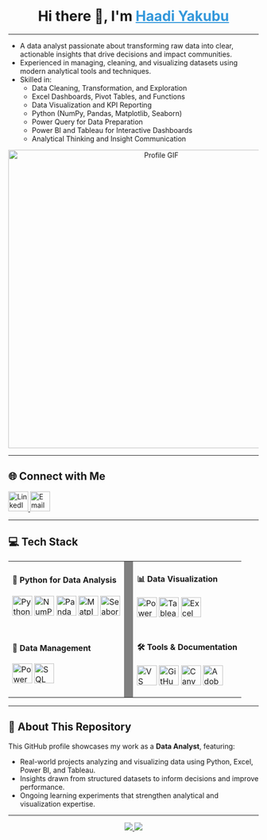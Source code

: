 

<h1 align="center">
  Hi there 👋, I'm 
  <a href="https://linkedin.com/in/haadi-yakubu" style="color:#3498db;" target="_blank">
    Haadi Yakubu
  </a>
</h1>
<hr/>

<ul>
  <li>A data analyst passionate about transforming raw data into clear, actionable insights that drive decisions and impact communities.</li>
  <li>Experienced in managing, cleaning, and visualizing datasets using modern analytical tools and techniques.</li>
  <li>Skilled in:
    <ul>
      <li>Data Cleaning, Transformation, and Exploration</li>
      <li>Excel Dashboards, Pivot Tables, and Functions</li>
      <li>Data Visualization and KPI Reporting</li>
      <li>Python (NumPy, Pandas, Matplotlib, Seaborn)</li>
      <li>Power Query for Data Preparation</li>
      <li>Power BI and Tableau for Interactive Dashboards</li>
      <li>Analytical Thinking and Insight Communication</li>
    </ul>
  </li>
</ul>

<p align="center">
  <img src="images/Frontpage.gif" alt="Profile GIF" width="600"/>
</p>

---

## 🌐 Connect with Me
<p align="left">
  <a href="https://linkedin.com/in/haadi-yakubu" target="_blank" rel="noreferrer">
    <img src="https://cdn-icons-png.flaticon.com/512/174/174857.png" alt="LinkedIn" width="40" />
  </a>

  <a href="mailto:hardyyaqub@gmail.com" target="_blank" rel="noreferrer">
    <img src="https://cdn-icons-png.flaticon.com/512/732/732200.png" alt="Email" width="40" />
  </a>
</p>

---

<h2>💻 Tech Stack</h2>

<table>
  <tr>
    <td>
      <h4>🐍 Python for Data Analysis</h4>
      <p>
        <img src="https://cdn.jsdelivr.net/gh/devicons/devicon/icons/python/python-original.svg" width="40" title="Python"/>
        <img src="https://cdn.jsdelivr.net/gh/devicons/devicon/icons/numpy/numpy-original.svg" width="40" title="NumPy"/>
        <img src="https://cdn.jsdelivr.net/gh/devicons/devicon/icons/pandas/pandas-original.svg" width="40" title="Pandas"/>
        <img src="https://cdn.jsdelivr.net/gh/devicons/devicon/icons/matplotlib/matplotlib-original.svg" width="40" title="Matplotlib"/>
        <img src="https://cdn.jsdelivr.net/gh/devicons/devicon/icons/seaborn/seaborn-original.svg" width="40" title="Seaborn"/>
      </p>
    </td>
    <td style="width: 2px; background-color: gray;"></td>
    <td>
      <h4>📊 Data Visualization</h4>
      <p>
        <img src="icons/powerbi.jpg" width="40" title="Power BI"/>
        <img src="icons/tableaueu.jpg" width="40" title="Tableau"/>
        <img src="icons/excel.png" width="40" title="Excel"/>
      </p>
    </td>
  </tr>

  <tr>
    <td>
      <h4>🧩 Data Management</h4>
      <p>
        <img src="icons/powerquery.png" width="40" title="Power Query"/>
        <img src="https://cdn.jsdelivr.net/gh/devicons/devicon/icons/sqlite/sqlite-original.svg" width="40" title="SQL (basic querying)"/>
      </p>
    </td>
    <td style="width: 2px; background-color: gray;"></td>
    <td>
      <h4>🛠️ Tools & Documentation</h4>
      <p>
        <img src="https://cdn.jsdelivr.net/gh/devicons/devicon/icons/vscode/vscode-original.svg" width="40" title="VS Code"/>
        <img src="icons/github.png" width="40" title="GitHub"/>
        <img src="icons/canva.png" width="40" title="Canva"/>
        <img src="icons/adobe-acrobat.jpg" width="40" title="Adobe Acrobat"/>
      </p>
    </td>
  </tr>
</table>

---

## 🧭 About This Repository
This GitHub profile showcases my work as a **Data Analyst**, featuring:
- Real-world projects analyzing and visualizing data using Python, Excel, Power BI, and Tableau.  
- Insights drawn from structured datasets to inform decisions and improve performance.  
- Ongoing learning experiments that strengthen analytical and visualization expertise.  

---

<p align="center">
  <a href="https://linkedin.com/in/haadi-yakubu">
    <img src="https://img.shields.io/badge/LinkedIn-blue?logo=linkedin&style=for-the-badge" />
  </a>
  <a href="mailto:hardyyaqub@gmail.com">
    <img src="https://img.shields.io/badge/Email-grey?logo=gmail&style=for-the-badge" />
  </a>
</p>
